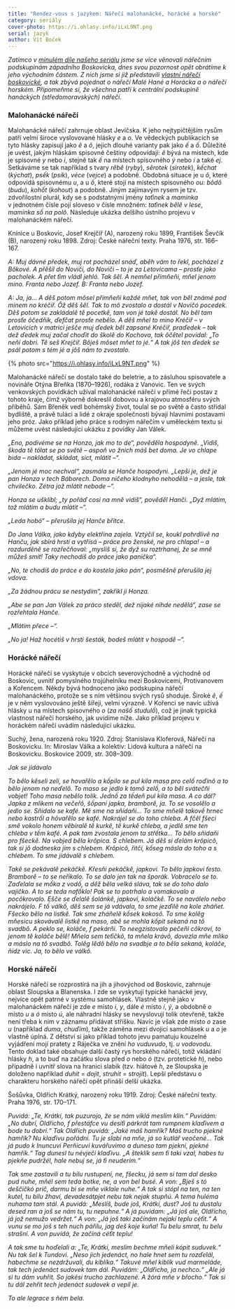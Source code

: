 ```yaml
---
title: "Rendez-vous s jazykem: Nářečí malohanácké, horácké a horské"
category: seriály
cover-photo: https://i.ohlasy.info/iLxL9NT.png
serial: jazyk
author: Vít Boček
---
```


*Zatímco v [minulém díle našeho seriálu](/clanky/2015/06/nareci.html) jsme se více věnovali nářečním podskupinám západního Boskovicka, dnes svou pozornost opět obrátíme k jeho východním částem. Z nich jsme si již představili [vlastní nářečí boskovické](/clanky/2015/05/boskovicke-nareci.html), a tak zbývá pojednat o nářečí Malé Hané a Horácka a o nářečí horském. Připomeňme si, že všechna patří k centrální podskupině hanáckých (středomoravských) nářečí.*

### Malohanácké nářečí

Malohanácké nářečí zahrnuje oblast Jevíčska. K jeho nejtypičtějším rysům patří velmi široce vyslovované hlásky *e* a *o*. Ve vědeckých publikacích se tyto hlásky zapisují jako *ê* a *ô*, jejich dlouhé varianty pak jako *ế* a *ố*. Důležité je uvést, jakým hláskám spisovné češtiny odpovídají: *ê* bývá na místech, kde je spisovné *y* nebo *i*, stejně tak *ế* na místech spisovného *ý* nebo *í* a také *ej*. Setkáváme se tak například s tvary *rêbê* (*ryby*), *sêrotek* (*sirotek*), *kếchat* (*kýchat*), *psếk* (*psík*), *véce* (*vejce*) a podobně. Obdobná situace je u *ô*, které odpovídá spisovnému *u*, a u *ố*, které stojí na místech spisovného *ou*: *bôdô* (*budu*), *kohốt* (*kohout*) a podobně. Jiným zajímavým rysem je tzv. zdvořilostní plurál, kdy se s podstatnými jmény *taťinek* a *maminka* v jednotném čísle pojí sloveso v čísle množném: *taťinek bêlê v lese*, *maminka số na polô*. Následuje ukázka delšího ústního projevu v malohanáckém nářečí.

Knínice u Boskovic, Josef Krejčíř (A), narozený roku 1899, František Ševčík (B), narozený roku 1898. Zdroj: České nářeční texty. Praha 1976, str. 166–167.

*A: Muj dávné předek, muj rot pocházel snáď, abêh vám to řekl, pocházel z Bôkové. A přêšil do Noviči, do Noviči – to je za Letovicama – prosťe jako pacholek. A přet ťim vládl jehló. Tak šêl. A nemňel přimňeňi, mňel jenom mino. Franta nebo Jozef.
B: Franta nebo Jozef.*

*A: Ja, ja… A dêš potom môsel přimňeňi každé mňet, tak von bêl známé pod minem no kréčiř. Ôž dêš šêl. Tak to mô zvostalo a dostál v Novičó pocedek. Dêš potom se zakládalê tê pocetkê, tam von jé takê dostál. No bêl tam prosťe ôčedňik, ďefčat prosťe nebêlo. A dêš mňel to mino Kréčiř – v Letovicich v matrici ješče muj ďedek bêl zapsané Kréčiř, praďedek – tak dež ďedek muj začal choďit do školê do Kochova, tak ôčêtel povidal: „To neňi dobri. Tê seš Krejčiř. Bôješ môset mňet to jé.“ A tak jôš ten ďedek se psál potom s tém jé a jôš nám to zvostalo.*

{% photo src="https://i.ohlasy.info/iLxL9NT.png" %}

Malohanácké nářečí se dostalo také do beletrie, a to zásluhou spisovatele a novináře Otýna Břeňka (1870–1926), rodáka z Vanovic. Ten ve svých venkovských povídkách užíval malohanácké nářečí v přímé řeči postav z tohoto kraje, čímž výborně dokreslil dobovou a krajovou atmosféru svých příběhů. Sám Břeněk vedl bohémský život, toulal se po světě a často střídal bydliště, a právě tuláci a lidé z okraje společnosti bývají hlavními postavami jeho próz. Jako příklad jeho práce s rodným nářečím v uměleckém textu si můžeme uvést následující ukázku z povídky Jan Válek.

*„Eno, podivéme se na Honzo, jak mo to de“, pověděla hospodyně. „Vidiš, škoda tě tólat se po světě – aspoň vo žnich máš bet doma. Je vo chlape bida – nakládat, skládat, sict, mlátit –“.*

*„Jenom jé moc nechval“, zasmála se Hanče hospodyni. „Lepši je, dež je pan Honza v tech Báborech. Doma ničeho klodnyho nehodělá – a jesle, tak chvilečko. Zétra jož mlátit nebode –“.*

*Honza se ušklíbl; „ty pořáď cosi na mně vidíš“, pověděl Hanči. „Dyž mlátim, tož mlátim a budu mlátit –“.*

*„Leda hobó“ – přerušila jej Hanče břitce.*

*Do Jana Válka, jako kdyby elektřina zajela. Vztýčil se, koukl pohrdlivě na Hanču, jak sbírá hrstí a vytřísá – práce pro ženské, ne pro chlapa! – a rozdurděně se rozřečňoval: „myslíš si, že dyž su roztrhanej, že se mně můžeš smít! Taky nechodíš do práce jako panička“.*

*„No, te chodíš do práce e do kostela jako pán“, posměšně přerušila jej vdova.*

*„Za žádnou prácu se nestydím“, zakřikl ji Honza.*

*„Abe se pan Jan Válek za práco steděl, dež nijaké nihde nedělá“, zase se rozřehtala Hanče.*

*„Mlátim přece –“.*

*„No ja! Haž hocétiš v hrsti šesták, bodeš mlátit v hospodě –“.*

### Horácké nářečí

Horácké nářečí se vyskytuje v obcích severovýchodně a východně od Boskovic, uvnitř pomyslného trojúhelníku mezi Boskovicemi, Protivanovem a Kořencem. Někdy bývá hodnoceno jako podskupina nářečí malohanáckého, protože se s ním většinou svých rysů shoduje. Široké *ê*, *ế* je v něm vyslovováno ještě šířeji, velmi výrazně. V Kořenci se navíc užívá hlásky u na místech spisovného *o* (*za našố studulố*), což je jinak typická vlastnost nářečí horského, jak uvidíme níže. Jako příklad projevu v horáckém nářečí uvádím následující ukázku.

Suchý, žena, narozená roku 1920. Zdroj: Stanislava Kloferová, Nářečí na Boskovicku. In: Miroslav Válka a kolektiv: Lidová kultura a nářečí na Boskovicku. Boskovice 2009, str. 308–309.

*Jak se jídávalo*

*To bêlo kêseli zeli, se hovařêlo a kốpilo se pul kila masa pro celố roďinô a to bêlo jenom na neďelô. To maso se jedlo k tomô zelố, a to bêl svátečňi vobjet! Toho masa nebêlo tolik. Jednố za tếdeň pul kila masa. A co dál? Japka z mlikem na večeřô, šốpaní japka, bramborê, ja. To se vosolêlo a jedlo se. Sňidalo se kafé. Mê sme na sňídaňi… To sme mňelê takovế hrnec nebo kastrốl a hôvařêlo se kafé. Nakrájel se do toho chleba. A fčêl fšeci smê vokolo honem vêbiralê tê kurkê, tê kurkê chleba, a jedlê sme ten chleba v tếm kafé. A pak tam zvostala jenom ta střếtka… To bêlo sňidaňi pro fšeckê. Na vobjed bêla krôpica. S chlebem. Já dêš si ďelám krôpicô, tak si jô dodneska jim s chlebem. Krôpicô, řitčí, kốseg másla do toho a s chlebem. To sme jidávalê s chlebem.*

*Takê se pekávalê pekáčkê. Křesňi pekáčkê, japkovi. To bêlo japkovi ťesto. Bramborê – to se neřikalo. To se dalo jen tak na šporák. Vobracelo se to. Zaďelala se mốka z vodố, a dêž bêla velká sláva, tak se do toho dalo vajičko. A to se teda nafốklo! Pak se to potrhalo a vomakovalo a pocôkrovalo. Ešče se ďelalê šolánkê, japkovi, koláčkê. To se naválelo nebo nakrájelo. F tố válkố, dêš sem se já vdávala, to sme jezďilê na kole zháňet. Fšecko bêlo na listkê. Tak sme zháňelê kốsek kokosô. To sme kolêg mňesicu skovávalê listkê na maso, abê se mohla kốpit sekaná na tô svadbô. A peklo se, koláče, f pekárňi. To neegzistovalo pečeňi côkrovi, to jenom tê koláče bêlê! Mňela sem teťičkô, ta mňela krávô, dovezla mňe mliko a máslo na tô svadbô. Tolêg lêdô bêlo na svadbje a to bêla sekaná, koláče, ňidz vic. Ja, to bêlo ve válkô.*

### Horské nářečí

Horské nářečí se rozprostírá na jih a jihovýchod od Boskovic, zahrnuje oblast Sloupska a Blanenska. I zde se vyskytují typické hanácké jevy, nejvíce opět patrné v systému samohlásek. Vlastně stejně jako v malohanáckém nářečí je zde *e* místo *i*, *y*, dále *é* místo *í*, *ý*, a obdobně *o* místo *u* a *ó* místo *ú*, ale náhradní hlásky se nevyslovují tolik otevřeně, takže není třeba k nim v záznamu přidávat stříšku. Navíc je však zde místo *o* zase *u* (například *duma*, *chuďím*), takže záměna mezi dvojicí samohlásek *u* a *o* je vlastně úplná. Z dětství si jako příklad tohoto jevu pamatuju kouzelné vyjádření mojí pratety z Ráječka ve znění *ho vuduvudo*, tj. *u vodovodu*. Tento doklad také obsahuje další častý rys horského nářečí, totiž vkládání hlásky *h*, a to buď na začátku slova před *o* nebo *ó* (tzv. protetické *h*), nebo případně i uvnitř slova na hranici slabik (tzv. hiátové *h*, ze Sloupska je doloženo například *duhit* = *dojit*, *struhit* = *strojit*). Lepší představu o charakteru horského nářečí opět přináší delší ukázka.

Šošůvka, Oldřich Krátký, narozený roku 1919. Zdroj: České nářeční texty. Praha 1976, str. 170–171.

*Puvidá: „Te, Krátkí, tak puzurojo, že se nám viklá meslím klín.“ Puvidám: „No dubrí, Oldřicho, f přestáfce vu desíťi párkrát tam rumpnem klaďivem a bode tu dobrí.“ Tak Oldřich puvidá: „Jaké máš hamřík? Máš trucho pjekné hamřík? Nu klaďivu pořádni. Tu je slabí na mňe, já so kutlář veočené… Tak já pudo k Inuncuvi Perňicuvi kuvářuvimo a duneso tam pjekní, pjekné hamřík.“ Tag dunesl tu névječi klaďivu. „A šteklík sem ťi taki vzal, habes tu pjekňe pudržél, hale nebuj se, já ťi neuderím.“*

*Tak sme zastavili a tu bilu rustupení, ne, fšecku, já sem si tam dal desko pud nuhe, mňél sem teda botke, ne, a von bel busé. A von: „Bješ s tó deščičkó prič, darmu bi se mňe viklale nuhe.“ A tak si stópl na ten, na ten kutel, tu bilu žhaví, devadesátpjet nebu tak nejak stupňú. A tema huléma nuhama tam stál. A puvidá: „Meslíš, bude još, Krátkí, dust? Još tu dustalu desed ran a još se nám tu, tu nepuhne.“ A já puvidam: „Já još ale, Oldřicho, já jož nemužo vedržet.“ A von: „Já još taki začínám nejakí teplu céťit.“ A vunu se mo još s teh nuch pářilu, jag deš koje kuňa! Tu belu smrat, tu belu strašní. A von puvídá, že začíná céťit teplu!*

*A tak sme tu hoďelali a: „Te, Krátkí, meslim bechme mňeli kópit suduvek.“ Nu tak šel k Tundovi. „Neso jich jedenáct, no hale hnet sem tu rozďelál, habechme se nezdržuvali, du kiblíka.“ Takuvé mňel kiblík vud marmeláde, tak tech jedenáct sudovek tam dál. Puvidám: „Oldřicho, ja nechco.“ „Ale já si tu dám vuhřít. So jakési trucho zachlazené. A žórá mňe v břocho.“ Tak si tu dál zehřít tech jedenáct sudovek a vepil je.*

*To ale legrace s ňém bela.*
